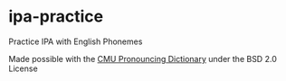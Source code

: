 # ipa-practice
Practice IPA with English Phonemes

Made possible with the [CMU Pronouncing Dictionary](http://www.speech.cs.cmu.edu/cgi-bin/cmudict) under the BSD 2.0 License
